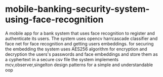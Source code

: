 # mobile-banking-security-system-using-face-recognition
A  mobile app for a bank system that uses face recognition to register and authenticate its users.
The system uses opencv harrcascade classifier and face net for face recognition and getting users embeddings.
for securing the embedding the system uses AES256 algorithm for encryption and decryption the users's passwords and face embeddings and store them as a cyphertext in a secure csv file 
the system implements mcv,observer,singelton design patterns for a simple and understandable oop 
